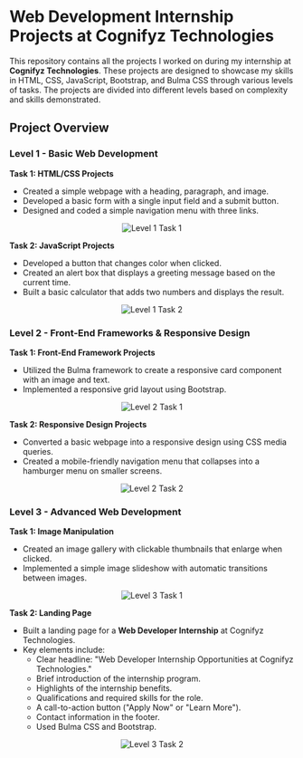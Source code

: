 # Web Development Internship Projects at Cognifyz Technologies

This repository contains all the projects I worked on during my internship at **Cognifyz Technologies**. These projects are designed to showcase my skills in HTML, CSS, JavaScript, Bootstrap, and Bulma CSS through various levels of tasks. The projects are divided into different levels based on complexity and skills demonstrated.

## Project Overview

### Level 1 - Basic Web Development

**Task 1: HTML/CSS Projects**
- Created a simple webpage with a heading, paragraph, and image.
- Developed a basic form with a single input field and a submit button.
- Designed and coded a simple navigation menu with three links.

<p align="center">
  <img src="https://github.com/user-attachments/assets/162c3474-7a83-475c-ac90-5db023b2f2f3" alt="Level 1 Task 1">
</p>

**Task 2: JavaScript Projects**
- Developed a button that changes color when clicked.
- Created an alert box that displays a greeting message based on the current time.
- Built a basic calculator that adds two numbers and displays the result.
  
<p align="center">
  <img src="https://github.com/user-attachments/assets/5ab43543-23d1-4a1c-ae55-206520819367" alt="Level 1 Task 2">
</p>

### Level 2 - Front-End Frameworks & Responsive Design

**Task 1: Front-End Framework Projects**
- Utilized the Bulma framework to create a responsive card component with an image and text.
- Implemented a responsive grid layout using Bootstrap.
  
<!-- ![CT-WD-L2-T1](https://github.com/user-attachments/assets/fd60b9b5-a39b-402d-9b24-f873b27451c1) -->
<p align="center">
  <img src="https://github.com/user-attachments/assets/fd60b9b5-a39b-402d-9b24-f873b27451c1" alt="Level 2 Task 1">
</p>

**Task 2: Responsive Design Projects**
- Converted a basic webpage into a responsive design using CSS media queries.
- Created a mobile-friendly navigation menu that collapses into a hamburger menu on smaller screens.
  
<!-- ![CT-WD-L2-T2](https://github.com/user-attachments/assets/c5f4c423-ee50-42c0-8543-6333a9801bee) -->
<p align="center">
  <img src="https://github.com/user-attachments/assets/c5f4c423-ee50-42c0-8543-6333a9801bee" alt="Level 2 Task 2">
</p>

### Level 3 - Advanced Web Development

**Task 1: Image Manipulation**
- Created an image gallery with clickable thumbnails that enlarge when clicked.
- Implemented a simple image slideshow with automatic transitions between images.
  
<!-- ![CT-WD-L3-T1](https://github.com/user-attachments/assets/ab7dcfd5-b6f1-42e9-b65a-e0ccc0fb26e4) -->
<p align="center">
  <img src="https://github.com/user-attachments/assets/ab7dcfd5-b6f1-42e9-b65a-e0ccc0fb26e4" alt="Level 3 Task 1">
</p>

**Task 2: Landing Page**
- Built a landing page for a **Web Developer Internship** at Cognifyz Technologies.
- Key elements include:
  - Clear headline: "Web Developer Internship Opportunities at Cognifyz Technologies."
  - Brief introduction of the internship program.
  - Highlights of the internship benefits.
  - Qualifications and required skills for the role.
  - A call-to-action button ("Apply Now" or "Learn More").
  - Contact information in the footer.
  - Used Bulma CSS and Bootstrap.
    
<!-- ![CT-WD-L3-T2-2](https://github.com/user-attachments/assets/3487390e-e7e9-4fae-a794-ddf9ba6295d8) -->
<p align="center">
  <img src="https://github.com/user-attachments/assets/3487390e-e7e9-4fae-a794-ddf9ba6295d8" alt="Level 3 Task 2">
</p>
